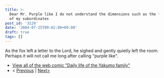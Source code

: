 ```yaml
---
title: >-
  Dear Mr. Purple like I do not understand the dimensions such as the feelings
  of my subordinates
post_id: '3129'
date: '2004-07-25T09:02:00+09:00'
draft: true
tags: []
---
```


As the fox left a letter to the Lord, he sighed and gently quietly left the room.  
Perhaps it will not call me long after calling "purple like".

*   [View all of the web comic "Daily life of the Yakumo family"](https://danmaq.com/tag/yakumo-family?order=ASC)
*   < [Previous](https://danmaq.com/3128) | [Next>](https://danmaq.com/3131)
